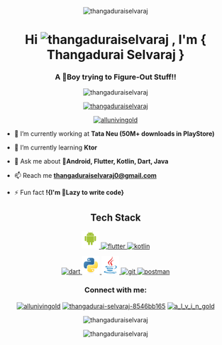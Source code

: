 <p align="center"><img src="https://i.ibb.co/LQKSrGh/alvin-gold.jpg" alt="thangaduraiselvaraj" /></a> </p>
<h1 align="center">Hi <img src="https://media.giphy.com/media/iigp4VDyf5dCLRlGkm/giphy.gif" alt="thangaduraiselvaraj" width="50" height="50"/> , I'm { Thangadurai Selvaraj }</h1>
<h3 align="center">A 👦Boy trying to Figure-Out Stuff!!</h3>

<p align="center"> <img src="https://komarev.com/ghpvc/?username=thangaduraiselvaraj&label=Profile%20views&color=0e75b6&style=flat" alt="thangaduraiselvaraj" /> </p>

<p align="center"> <a href="https://github.com/ryo-ma/github-profile-trophy"><img src="https://github-profile-trophy.vercel.app/?username=thangaduraiselvaraj" alt="thangaduraiselvaraj" /></a> </p>

<p align="center"> <a href="https://twitter.com/allunivingold" target="blank"><img src="https://img.shields.io/twitter/follow/allunivingold?logo=twitter&style=for-the-badge" alt="allunivingold" /></a> </p>

- 🔭 I’m currently working at **Tata Neu (50M+ downloads in PlayStore)**

- 🌱 I’m currently learning **Ktor**

- 💬 Ask me about **📱Android, Flutter, Kotlin, Dart, Java**

- 📫 Reach me **thangaduraiselvaraj0@gmail.com**

- ⚡ Fun fact **!{I'm 🤪Lazy to write code}**



<h2 align="center">Tech Stack</h2>
<p align="center"> <a href="https://developer.android.com" target="_blank"> <img src="https://raw.githubusercontent.com/devicons/devicon/master/icons/android/android-original-wordmark.svg" alt="android" width="40" height="40"/> </a> <a href="https://flutter.dev" target="_blank"> <img src="https://www.vectorlogo.zone/logos/flutterio/flutterio-icon.svg" alt="flutter" width="40" height="40"/> <a href="https://kotlinlang.org" target="_blank"> <img src="https://www.vectorlogo.zone/logos/kotlinlang/kotlinlang-icon.svg" alt="kotlin" width="40" height="40"/> </a></p> 
<p align="center"></a> <a href="https://dart.dev" target="_blank"> <img src="https://www.vectorlogo.zone/logos/dartlang/dartlang-icon.svg" alt="dart" width="40" height="40"/> </a> <a href="https://www.python.org" target="_blank"> <img src="https://raw.githubusercontent.com/devicons/devicon/master/icons/python/python-original.svg" alt="python" width="40" height="40"/> </a> <a href="https://www.java.com" target="_blank"> <img src="https://raw.githubusercontent.com/devicons/devicon/master/icons/java/java-original.svg" alt="java" width="40" height="40"/> </a> <a href="https://git-scm.com/" target="_blank"> <img src="https://www.vectorlogo.zone/logos/git-scm/git-scm-icon.svg" alt="git" width="40" height="40"/> </a> <a href="https://postman.com" target="_blank"> <img src="https://www.vectorlogo.zone/logos/getpostman/getpostman-icon.svg" alt="postman" width="40" height="40"/> </a>  </p>

<h3 align="center">Connect with me:</h3>
<p align="center">
<a href="https://twitter.com/allunivingold" target="blank"><img align="center" src="https://raw.githubusercontent.com/rahuldkjain/github-profile-readme-generator/master/src/images/icons/Social/twitter.svg" alt="allunivingold" height="30" width="40" /></a>
<a href="https://linkedin.com/in/thangadurai-selvaraj-8546bb165" target="blank"><img align="center" src="https://raw.githubusercontent.com/rahuldkjain/github-profile-readme-generator/master/src/images/icons/Social/linked-in-alt.svg" alt="thangadurai-selvaraj-8546bb165" height="30" width="40" /></a>
<a href="https://instagram.com/a_l_v_i_n_gold" target="blank"><img align="center" src="https://raw.githubusercontent.com/rahuldkjain/github-profile-readme-generator/master/src/images/icons/Social/instagram.svg" alt="a_l_v_i_n_gold" height="30" width="40" /></a>
</p>

<p align="center"><img src="https://github-readme-stats.vercel.app/api?username=thangaduraiselvaraj&show_icons=true&locale=en" alt="thangaduraiselvaraj" /></a> </p>

<p align="center"><img src="https://github-readme-streak-stats.herokuapp.com/?user=thangaduraiselvaraj&" alt="thangaduraiselvaraj" /></a> </p>


